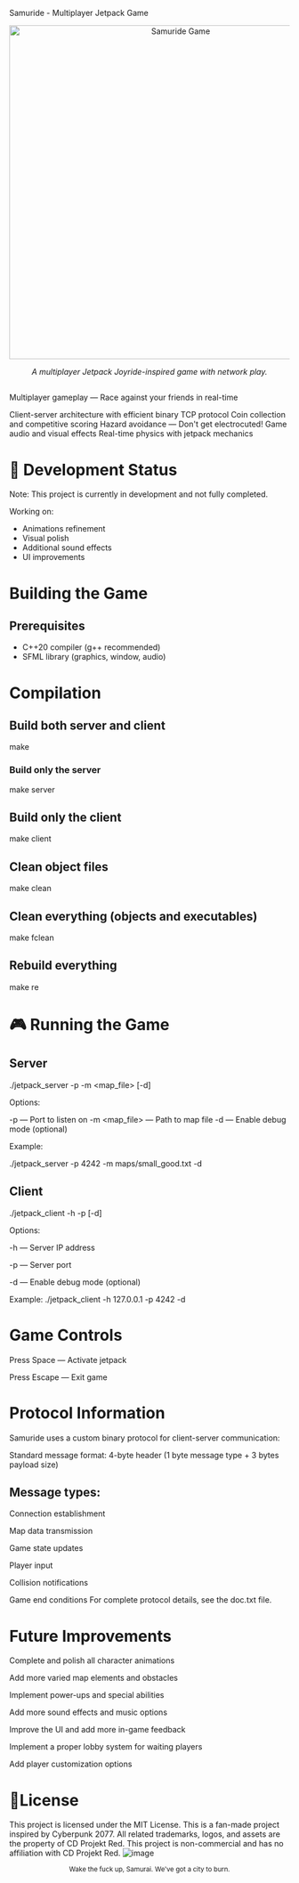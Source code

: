 Samuride - Multiplayer Jetpack Game
<p align="center"> <img src="https://github.com/user-attachments/assets/cbadfc9f-8b40-41c6-b83a-08a557ad397a" alt="Samuride Game" width="600px"> </p> <p align="center"> <em>A multiplayer Jetpack Joyride-inspired game with network play.</em> </p>

##
Multiplayer gameplay — Race against your friends in real-time

Client-server architecture with efficient binary TCP protocol
Coin collection and competitive scoring
Hazard avoidance — Don't get electrocuted!
Game audio and visual effects
Real-time physics with jetpack mechanics

# 🚧 Development Status
Note: This project is currently in development and not fully completed.

Working on:

- Animations refinement
- Visual polish
- Additional sound effects
- UI improvements

# Building the Game
## Prerequisites
+ C++20 compiler (g++ recommended)
+ SFML library (graphics, window, audio)

# Compilation

## Build both server and client
make

### Build only the server
make server

## Build only the client
make client

## Clean object files
make clean

## Clean everything (objects and executables)
make fclean

## Rebuild everything
make re

# 🎮 Running the Game

## Server
./jetpack_server -p <port> -m <map_file> [-d]

Options:

-p <port> — Port to listen on
-m <map_file> — Path to map file
-d — Enable debug mode (optional)

Example:

./jetpack_server -p 4242 -m maps/small_good.txt -d

## Client
./jetpack_client -h <ip> -p <port> [-d]

Options:

-h <ip> — Server IP address

-p <port> — Server port

-d — Enable debug mode (optional)

Example:
./jetpack_client -h 127.0.0.1 -p 4242 -d

# Game Controls
Press Space — Activate jetpack

Press Escape — Exit game

# Protocol Information
Samuride uses a custom binary protocol for client-server communication:

Standard message format: 4-byte header (1 byte message type + 3 bytes payload size)

## Message types:

Connection establishment

Map data transmission

Game state updates

Player input

Collision notifications

Game end conditions
For complete protocol details, see the doc.txt file.

# Future Improvements
Complete and polish all character animations

Add more varied map elements and obstacles

Implement power-ups and special abilities

Add more sound effects and music options

Improve the UI and add more in-game feedback

Implement a proper lobby system for waiting players

Add player customization options

# 📝License
This project is licensed under the MIT License.
This is a fan-made project inspired by Cyberpunk 2077. All related trademarks, logos, and assets are the property of CD Projekt Red. This project is non-commercial and has no affiliation with CD Projekt Red.
![image](https://github.com/user-attachments/assets/74e20a88-ae60-4169-9d25-c5a5c66f381d)

<p align="center"> <sub>Wake the fuck up, Samurai. We've got a city to burn.</sub> </p>
